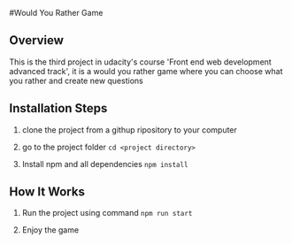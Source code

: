 #Would You Rather Game

## Overview
This is the third project in udacity's course 'Front end web development advanced track', it is a would you rather game where you can choose what you rather and create new questions

## Installation Steps
1. clone the project from a githup ripository to your computer

2. go to the project folder
```cd <project directory>```

3. Install npm and all dependencies
```npm install```

## How It Works

1. Run the project using command
```npm run start```

2. Enjoy the game